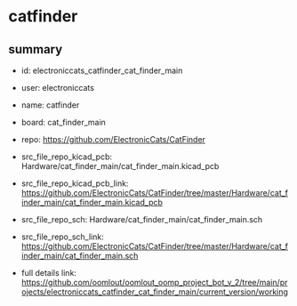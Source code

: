 # catfinder
 
## summary 
* id: electroniccats_catfinder_cat_finder_main
* user: electroniccats
* name: catfinder
* board: cat_finder_main
* repo: https://github.com/ElectronicCats/CatFinder
* src_file_repo_kicad_pcb: Hardware/cat_finder_main/cat_finder_main.kicad_pcb
* src_file_repo_kicad_pcb_link: https://github.com/ElectronicCats/CatFinder/tree/master/Hardware/cat_finder_main/cat_finder_main.kicad_pcb


* src_file_repo_sch: Hardware/cat_finder_main/cat_finder_main.sch
* src_file_repo_sch_link: https://github.com/ElectronicCats/CatFinder/tree/master/Hardware/cat_finder_main/cat_finder_main.sch
* full details link: https://github.com/oomlout/oomlout_oomp_project_bot_v_2/tree/main/projects/electroniccats_catfinder_cat_finder_main/current_version/working  







